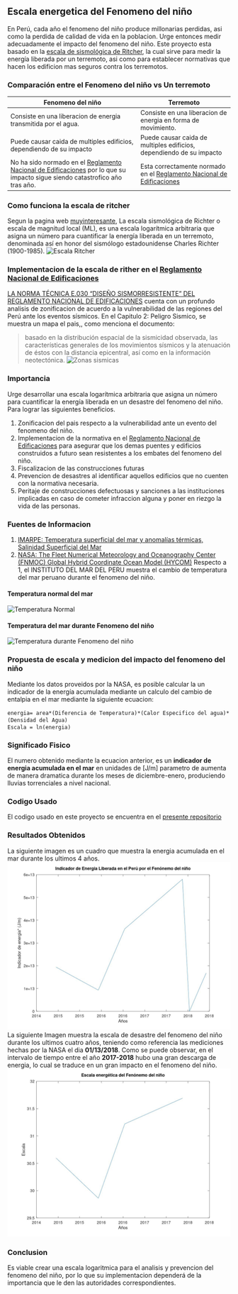 ## Escala energetica del Fenomeno del niño

En Perú, cada año el fenomeno del niño produce millonarias perdidas, asi como la perdida de calidad de vida en la poblacion. Urge entonces medir adecuadamente el impacto del fenomeno del niño. Este proyecto esta basado en la [escala de sismológica de Ritcher](https://es.wikipedia.org/wiki/Escala_sismol%C3%B3gica_de_Richter), la cual sirve para medir la energía liberada por un terremoto, asi como para establecer normativas que hacen los edificion mas seguros contra los terremotos.

### Comparación entre el Fenomeno del niño vs Un terremoto

| **Fenomeno del niño**  | **Terremoto** |
| ------------- | ------------- |
| Consiste en una liberacion de energia transmitida por el agua.  | Consiste en una liberacion de energia en forma de movimiento.  |
| Puede causar caida de multiples edificios, dependiendo de su impacto  | Puede causar caida de multiples edificios, dependiendo de su impacto  |
| No ha sido normado en el [Reglamento Nacional de Edificaciones](www.urbanistasperu.org/rne/.../Reglamento%20Nacional%20de%20Edificaciones.pdf) por lo que su impacto sigue siendo catastrofico año tras año. | Esta correctamente normado en el [Reglamento Nacional de Edificaciones](www.urbanistasperu.org/rne/.../Reglamento%20Nacional%20de%20Edificaciones.pdf) |

### Como funciona la escala de ritcher
Segun la pagina web [muyinteresante](https://www.muyinteresante.es/ciencia/preguntas-respuestas/como-funciona-la-escala-de-richter-501481801518),  La escala sismológica de Richter o escala de magnitud local (ML), es una escala logarítmica arbitraria que asigna un número para cuantificar la energía liberada en un terremoto, denominada así en honor del sismólogo estadounidense Charles Richter (1900-1985).
![Escala Ritcher](http://sites.ipleiria.pt/seismicknowledge/files/2017/09/Relaci%C3%B3n-MagnitudEnerg%C3%ADa-descargada-seg%C3%BAn-la-Escala-S%C3%ADsmica-de-Richter.-Frecuencia-de-ocurrencia-de-terremotos-seg%C3%BAn-su-magnitud.-1-1024x563.jpg)

### Implementacion de la escala de rither en el [Reglamento Nacional de Edificaciones](www.urbanistasperu.org/rne/.../Reglamento%20Nacional%20de%20Edificaciones.pdf) 
[LA NORMA TÉCNICA E.030 “DISEÑO SISMORRESISTENTE” DEL REGLAMENTO NACIONAL DE EDIFICACIONES](https://www.sencico.gob.pe/descargar.php?idFile=1930) cuenta con un profundo analisis de zonificacion de acuerdo a la vulnerabilidad de las regiones del Perú ante los eventos sísmicos. En el Capitulo 2: Peligro Sismico, se muestra un mapa el pais,, como menciona el documento:
> basado en la distribución espacial de la sismicidad observada, las características generales de los movimientos sísmicos y la atenuación de éstos con la distancia epicentral, así como en la información  neotectónica.
![Zonas sismicas](https://lh3.googleusercontent.com/-6IrUHVYD5U0/V3FNoM7YLpI/AAAAAAAAEQI/jOFcOQPN4Q4e2tPZE1hOQTiMSYelwbiKgCCo/s512/MAPA%2BDE%2BZONIFICACI%25C3%2593N%2BSISMICA.jpg)

### Importancia
Urge desarrollar una escala logarítmica arbitraria que asigna un número para cuantificar la energía liberada en un desastre del fenomeno del niño. Para lograr las siguientes beneficios.
1. Zonificacion del pais respecto a la vulnerabilidad ante un evento del fenomeno del niño.
1. Implementacion de la normativa en el [Reglamento Nacional de Edificaciones](www.urbanistasperu.org/rne/.../Reglamento%20Nacional%20de%20Edificaciones.pdf) para asegurar que los demas puentes y edificios construidos a futuro sean resistentes a los embates del fenomeno del niño.
1. Fiscalizacion de las construcciones futuras
1. Prevencion de desastres al identificar aquellos edificios que no cuenten con la normativa necesaria.
1. Peritaje de construcciones defectuosas y sanciones a las instituciones implicadas en caso de cometer infraccion alguna y poner en riezgo la vida de las personas.

### Fuentes de Informacion
1. [IMARPE: Temperatura superficial del mar y anomalías térmicas, Salinidad Superficial del Mar](http://www.imarpe.pe/imarpe/index.php?id_seccion=I0178030103000000000000)
1. [NASA: The Fleet Numerical Meteorology and Oceanography Center (FNMOC) Global Hybrid Coordinate Ocean Model (HYCOM)](https://www.ncdc.noaa.gov/data-access/model-data/model-datasets/navoceano-hycom-glb)
Respecto a 1, el INSTITUTO   DEL   MAR   DEL   PERU muestra el cambio de temperatura del mar peruano durante el fenomeno del niño.
#### Temperatura normal del mar
![Temperatura Normal](http://www.imarpe.pe/ftp/enso/imagenes/TSM_dd_Peru.png)  
#### Temperatura del mar durante Fenomeno del niño
![Temperatura durante Fenomeno del niño](http://www.imarpe.pe/ftp/enso/imagenes/ATSM_dd_Peru.png)
### Propuesta de escala y medicion del impacto del fenomeno del niño
Mediante los datos proveidos por la NASA, es posible calcular la un indicador de la energía acumulada mediante un calculo del cambio de entalpia en el mar mediante la siguiente ecuacion:
```
energia= area*(Diferencia de Temperatura)*(Calor Especifico del agua)*(Densidad del Agua)
Escala = ln(energia)
```
### Significado Fisico
El numero obtenido mediante la ecuacion anterior, es un **indicador de energia acumulada en el mar** en unidades de [J/m] parametro de aumenta de manera dramatica durante los meses de diciembre-enero, produciendo lluvias torrenciales a nivel nacional.

### Codigo Usado
El codigo usado en este proyecto se encuentra en el [presente repositorio](https://github.com/nandorrb/el_nino_magnitude_scale/)
### Resultados Obtenidos
La siguiente imagen es un cuadro que muestra la energia acumulada en el mar durante los ultimos 4 años.
![Energia](FenomenoDelNinoEnergia.jpg)
La siguiente Imagen muestra la escala de desastre del fenomeno del niño durante los ultimos cuatro años, teniendo como referencia las mediciones hechas por la NASA el dia **01/13/2018**. Como se puede observar, en el intervalo de tiempo entre el año **2017-2018** hubo una gran descarga de energia, lo cual se traduce en un gran impacto en el fenomeno del niño.
![Escala propuesta](FenomenoDelNinoEscala.jpg)

### Conclusion
Es viable crear una escala logaritmica para el analisis y prevencion del fenomeno del niño, por lo que su implementacion dependerá de la importancia que le den las autoridades correspondientes. 

